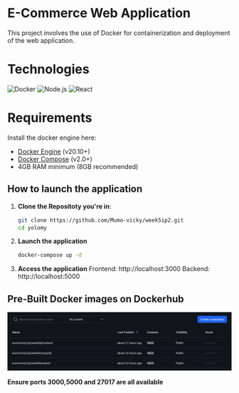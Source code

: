 # E-Commerce Web Application
This project involves the use of Docker for containerization and deployment of the web application.

# Technologies
![Docker](https://img.shields.io/badge/Docker-Containerized-blue)
![Node.js](https://img.shields.io/badge/Backend-Node.js-green)
![React](https://img.shields.io/badge/Frontend-React-61DAFB)

# Requirements
Install the docker engine here:
- [Docker Engine](https://docs.docker.com/engine/install/) (v20.10+)
- [Docker Compose](https://docs.docker.com/compose/install/) (v2.0+)
- 4GB RAM minimum (8GB recommended)

## How to launch the application 
1. **Clone the Repositoty you're in**:
    ```bash
    git clone https://github.com/Mumo-vicky/week5ip2.git
    cd yolomy

2. **Launch the application**
    ```bash
    docker-compose up -d

3. **Access the application**
    Frontend: http://localhost:3000
    Backend: http://localhost:5000

## Pre-Built Docker images on Dockerhub
![Alt text](DockerHub.png)

**Ensure ports 3000,5000 and 27017 are all available**

